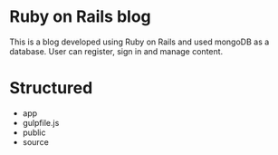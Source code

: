 # Ruby on Rails blog
This is a blog developed using Ruby on Rails and used mongoDB as a database. User can register, sign in and manage content.

# Structured
- app
- gulpfile.js
- public
- source
